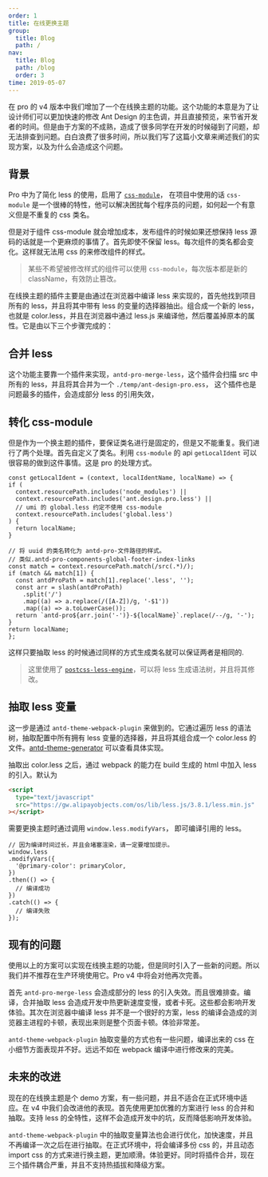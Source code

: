```yaml
---
order: 1
title: 在线更换主题
group: 
  title: Blog
  path: /
nav: 
  title: Blog
  path: /blog
  order: 3
time: 2019-05-07
---
```


在 pro 的 v4 版本中我们增加了一个在线换主题的功能。这个功能的本意是为了让设计师们可以更加快速的修改 Ant Design 的主色调，并且直接预览，来节省开发者的时间。但是由于方案的不成熟，造成了很多同学在开发的时候碰到了问题，却无法排查到问题。白白浪费了很多时间，所以我们写了这篇小文章来阐述我们的实现方案，以及为什么会造成这个问题。

## 背景

Pro 中为了简化 less 的使用，启用了 [`css-module`](https://github.com/css-modules/css-modules)， 在项目中使用的话 `css-module` 是一个很棒的特性，他可以解决困扰每个程序员的问题，如何起一个有意义但是不重复的 css 类名。

但是对于组件 css-module 就会增加成本，发布组件的时候如果还想保持 less 源码的话就是一个更麻烦的事情了。首先即使不保留 less。每次组件的类名都会变化。这样就无法用 css 的来修改组件的样式。

> 某些不希望被修改样式的组件可以使用 `css-module`，每次版本都是新的 className，有效防止篡改。

在线换主题的插件主要是由通过在浏览器中编译 less 来实现的，首先他找到项目所有的 less，并且将其中带有 less 的变量的选择器抽出。组合成一个新的 less，也就是 color.less，并且在浏览器中通过 less.js 来编译他，然后覆盖掉原本的属性。它是由以下三个步骤完成的：

## 合并 less

这个功能主要靠一个插件来实现，`antd-pro-merge-less`，这个插件会扫描 src 中所有的 less，并且将其合并为一个 `./temp/ant-design-pro.ess`， 这个插件也是问题最多的插件，会造成部分 less 的引用失效，

## 转化 css-module

但是作为一个换主题的插件，要保证类名进行是固定的，但是又不能重复。我们进行了两个处理。首先自定义了类名。利用 `css-module` 的 api `getLocalIdent` 可以很容易的做到这件事情。这是 pro 的处理方式。

  ```tsx | pure
const getLocalIdent = (context, localIdentName, localName) => {
  if (
    context.resourcePath.includes('node_modules') ||
    context.resourcePath.includes('ant.design.pro.less') ||
    // umi 的 global.less 约定不使用 css-module
    context.resourcePath.includes('global.less')
  ) {
    return localName;
  }

  // 将 uuid 的类名转化为 antd-pro-文件路径的样式。
  // 类似.antd-pro-components-global-footer-index-links
  const match = context.resourcePath.match(/src(.*)/);
  if (match && match[1]) {
    const antdProPath = match[1].replace('.less', '');
    const arr = slash(antdProPath)
      .split('/')
      .map((a) => a.replace(/([A-Z])/g, '-$1'))
      .map((a) => a.toLowerCase());
    return `antd-pro${arr.join('-')}-${localName}`.replace(/--/g, '-');
  }
  return localName;
};
```

这样只要抽取 less 的时候通过同样的方式生成类名就可以保证两者是相同的.

> 这里使用了 [`postcss-less-engine`](https://www.npmjs.com/package/postcss-less-engine)，可以将 less 生成语法树，并且将其修改。

## 抽取 less 变量

这一步是通过 `antd-theme-webpack-plugin` 来做到的。它通过遍历 less 的语法树，抽取配置中所有拥有 less 变量的选择器，并且将其组合成一个 color.less 的文件。[antd-theme-generator](git://github.com/mzohaibqc/antd-theme-generator) 可以查看具体实现。

抽取出 color.less 之后，通过 webpack 的能力在 build 生成的 html 中加入 less 的引入。默认为

```html
<script
  type="text/javascript"
  src="https://gw.alipayobjects.com/os/lib/less.js/3.8.1/less.min.js"
></script>
```

需要更换主题时通过调用 `window.less.modifyVars`， 即可编译引用的 less。

  ```tsx | pure
// 因为编译时间过长，并且会堵塞渲染，请一定要增加提示。
window.less
  .modifyVars({
    '@primary-color': primaryColor,
  })
  .then(() => {
    // 编译成功
  })
  .catch(() => {
    // 编译失败
  });
```

## 现有的问题

使用以上的方案可以实现在线换主题的功能，但是同时引入了一些新的问题。所以我们并不推荐在生产环境使用它。Pro v4 中将会对他再次完善。

首先 `antd-pro-merge-less` 会造成部分的 less 的引入失效。而且很难排查。编译，合并抽取 less 会造成开发中热更新速度变慢，或者卡死。这些都会影响开发体验。其次在浏览器中编译 less 并不是一个很好的方案，less 的编译会造成的浏览器主进程的卡顿，表现出来则是整个页面卡顿。体验非常差。

`antd-theme-webpack-plugin` 抽取变量的方式也有一些问题，编译出来的 css 在小细节方面表现并不好。远远不如在 webpack 编译中进行修改来的完美。

## 未来的改进

现在的在线换主题是个 demo 方案，有一些问题，并且不适合在正式环境中适应。在 v4 中我们会改进他的表现。首先使用更加优雅的方案进行 less 的合并和抽取。支持 less 的全特性，这样不会造成开发中的坑，反而降低影响开发体验。

`antd-theme-webpack-plugin` 中的抽取变量算法也会进行优化，加快速度，并且不再编译一次之后在进行抽取。在正式环境中，将会编译多份 css 的，并且动态 import css 的方式来进行换主题，更加顺滑。体验更好。同时将插件合并，现在三个插件耦合严重，并且不支持热插拔和降级方案。
